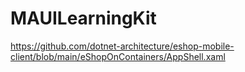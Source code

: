 # MAUILearningKit


https://github.com/dotnet-architecture/eshop-mobile-client/blob/main/eShopOnContainers/AppShell.xaml